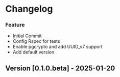 # Changelog

### Feature
- Initial Commit
- Config Rspec for tests
- Enable pgcrypto and add UUID_v7 support
- Add default version

## Version [0.1.0.beta] - 2025-01-20